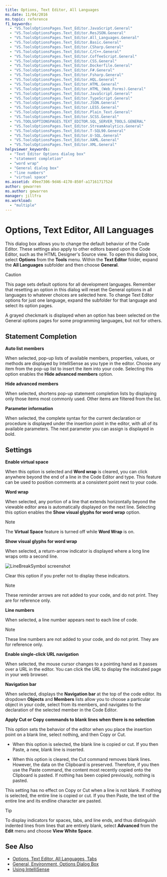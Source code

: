 ```yaml
---
title: Options, Text Editor, All Languages
ms.date: 11/04/2016
ms.topic: reference
f1_keywords:
  - "VS.ToolsOptionsPages.Text_Editor.JavaScript.General"
  - "VS.ToolsOptionsPages.Text_Editor.ResJSON.General"
  - "VS.ToolsOptionsPages.Text_Editor.All_Languages.General"
  - "VS.ToolsOptionsPages.Text_Editor.Basic.General"
  - "VS.ToolsOptionsPages.Text_Editor.CSharp.General"
  - "VS.ToolsOptionsPages.Text_Editor.C/C++.General"
  - "VS.ToolsOptionsPages.Text_Editor.CoffeeScript.General"
  - "VS.ToolsOptionsPages.Text_Editor.CSS.General"
  - "VS.ToolsOptionsPages.Text_Editor.Dockerfile.General"
  - "VS.ToolsOptionsPages.Text_Editor.F#.General"
  - "VS.ToolsOptionsPages.Text_Editor.Fsharp.General"
  - "VS.ToolsOptionsPages.Text_Editor.HQL.General"
  - "VS.ToolsOptionsPages.Text_Editor.HTML.General"
  - "VS.ToolsOptionsPages.Text_Editor.HTML_(Web_Forms).General"
  - "VS.ToolsOptionsPages.Text_Editor.JavaScript.General"
  - "VS.ToolsOptionsPages.Text_Editor.TypeScript.General"
  - "VS.ToolsOptionsPages.Text_Editor.JSON.General"
  - "VS.ToolsOptionsPages.Text_Editor.LESS.General"
  - "VS.ToolsOptionsPages.Text_Editor.Plain_Text.General"
  - "VS.ToolsOptionsPages.Text_Editor.SCSS.General"
  - "VS.TOOLSOPTIONSPAGES.TEXT_EDITOR.SQL_SERVER_TOOLS.GENERAL"
  - "VS.ToolsOptionsPages.Text_Editor.StreamAnalytics.General"
  - "VS.ToolsOptionsPages.Text_Editor.T-SQL90.General"
  - "VS.ToolsOptionsPages.Text_Editor.U-SQL.General"
  - "VS.ToolsOptionsPages.Text_Editor.XAML.General"
  - "VS.ToolsOptionsPages.Text_Editor.XML.General"
helpviewer_keywords:
  - "Text Editor Options dialog box"
  - "statement completion"
  - "word wrap"
  - "General dialog box"
  - "line numbers"
  - "virtual space"
ms.assetid: 49ee7306-9d46-4170-850f-a1716171752d
author: gewarren
ms.author: gewarren
manager: jillfra
ms.workload:
  - "multiple"
---
```

# Options, Text Editor, All Languages

This dialog box allows you to change the default behavior of the Code Editor. These settings also apply to other editors based upon the Code Editor, such as the HTML Designer's Source view. To open this dialog box, select **Options** from the **Tools** menu. Within the **Text Editor** folder, expand the **All Languages** subfolder and then choose **General**.

> [!CAUTION]
> This page sets default options for all development languages. Remember that resetting an option in this dialog will reset the General options in all languages to whatever choices are selected here. To change Text Editor options for just one language, expand the subfolder for that language and select its option pages.

A grayed checkmark is displayed when an option has been selected on the General options pages for some programming languages, but not for others.

## Statement Completion

**Auto list members**

When selected, pop-up lists of available members, properties, values, or methods are displayed by IntelliSense as you type in the editor. Choose any item from the pop-up list to insert the item into your code. Selecting this option enables the **Hide advanced members** option.

**Hide advanced members**

When selected, shortens pop-up statement completion lists by displaying only those items most commonly used. Other items are filtered from the list.

**Parameter information**

When selected, the complete syntax for the current declaration or procedure is displayed under the insertion point in the editor, with all of its available parameters. The next parameter you can assign is displayed in bold.

## Settings

**Enable virtual space**

When this option is selected and **Word wrap** is cleared, you can click anywhere beyond the end of a line in the Code Editor and type. This feature can be used to position comments at a consistent point next to your code.

**Word wrap**

When selected, any portion of a line that extends horizontally beyond the viewable editor area is automatically displayed on the next line. Selecting this option enables the **Show visual glyphs for word wrap** option.

> [!NOTE]
> The **Virtual Space** feature is turned off while **Word Wrap** is on.

**Show visual glyphs for word wrap**

When selected, a return-arrow indicator is displayed where a long line wraps onto a second line.

![LineBreakSymbol screenshot](../../ide/reference/media/linebreak.gif)

Clear this option if you prefer not to display these indicators.

> [!NOTE]
> These reminder arrows are not added to your code, and do not print. They are for reference only.

**Line numbers**

When selected, a line number appears next to each line of code.

> [!NOTE]
> These line numbers are not added to your code, and do not print. They are for reference only.

**Enable single-click URL navigation**

When selected, the mouse cursor changes to a pointing hand as it passes over a URL in the editor. You can click the URL to display the indicated page in your web browser.

**Navigation bar**

When selected, displays the **Navigation bar** at the top of the code editor. Its dropdown **Objects** and **Members** lists allow you to choose a particular object in your code, select from its members, and navigates to the declaration of the selected member in the Code Editor.

**Apply Cut or Copy commands to blank lines when there is no selection**

This option sets the behavior of the editor when you place the insertion point on a blank line, select nothing, and then Copy or Cut.

-   When this option is selected, the blank line is copied or cut. If you then Paste, a new, blank line is inserted.

-   When this option is cleared, the Cut command removes blank lines. However, the data on the Clipboard is preserved. Therefore, if you then use the Paste command, the content most recently copied onto the Clipboard is pasted. If nothing has been copied previously, nothing is pasted.

This setting has no effect on Copy or Cut when a line is not blank. If nothing is selected, the entire line is copied or cut. If you then Paste, the text of the entire line and its endline character are pasted.

> [!TIP]
> To display indicators for spaces, tabs, and line ends, and thus distinguish indented lines from lines that are entirely blank, select **Advanced** from the **Edit** menu and choose **View White Space**.

## See Also

- [Options, Text Editor, All Languages, Tabs](../../ide/reference/options-text-editor-all-languages-tabs.md)
- [General, Environment, Options Dialog Box](../../ide/reference/general-environment-options-dialog-box.md)
- [Using IntelliSense](../../ide/using-intellisense.md)
